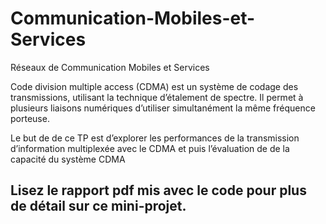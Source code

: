 # Communication-Mobiles-et-Services
Réseaux de Communication Mobiles et Services

Code division multiple access (CDMA) est un système de codage des
transmissions, utilisant la technique d’étalement de spectre. Il permet à plusieurs
liaisons numériques d’utiliser simultanément la même fréquence porteuse.

Le but de de ce TP est d’explorer les performances de la transmission
d’information multiplexée avec le CDMA et puis l’évaluation de de la capacité
du système CDMA

## Lisez le rapport pdf mis avec le code pour plus de détail sur ce mini-projet.
